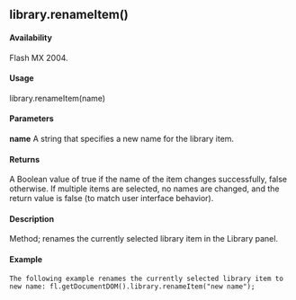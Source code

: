## library.renameItem()

#### Availability

Flash MX 2004.

#### Usage

library.renameItem(name)

#### Parameters

**name** A string that specifies a new name for the library item.

#### Returns

A Boolean value of true if the name of the item changes successfully, false otherwise. If multiple items are selected, no names are changed, and the return value is false (to match user interface behavior).

#### Description

Method; renames the currently selected library item in the Library panel.

#### Example

```
The following example renames the currently selected library item to new name: fl.getDocumentDOM().library.renameItem("new name");

```